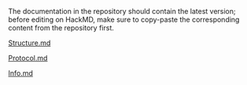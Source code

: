 The documentation in the repository should contain the latest version; before editing on HackMD, make sure to copy-paste the corresponding content from the repository first.

[Structure.md](https://hackmd.io/viTtv68jQTGOJGWfFkzItA)

[Protocol.md](https://hackmd.io/Ntcyg_7wTsKrL5BiNz400g)

[Info.md](https://hackmd.io/SxRImo-YSjqgC6BpyhjDbg)
